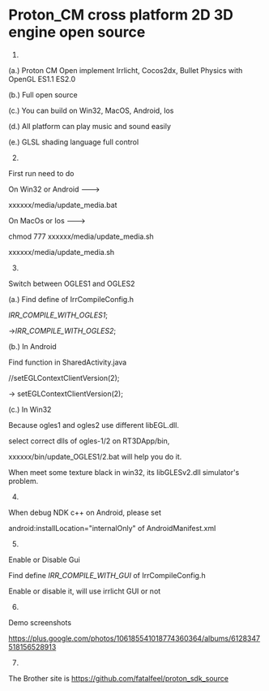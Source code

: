 Proton_CM cross platform 2D 3D engine open source
=================
1.

(a.)
Proton CM Open implement Irrlicht, Cocos2dx, Bullet Physics with OpenGL ES1.1 ES2.0

(b.)
Full open source

(c.)
You can build on Win32, MacOS, Android, Ios

(d.)
All platform can play music and sound easily

(e.)
GLSL shading language full control

2.
First run need to do

On Win32 or Android --->

xxxxxx/media/update_media.bat

On MacOs or Ios --->

chmod 777 xxxxxx/media/update_media.sh

xxxxxx/media/update_media.sh

3.
Switch between OGLES1 and OGLES2

(a.) Find define of IrrCompileConfig.h

_IRR_COMPILE_WITH_OGLES1_;

->_IRR_COMPILE_WITH_OGLES2_;

(b.) In Android

Find function in SharedActivity.java

//setEGLContextClientVersion(2); 

-> setEGLContextClientVersion(2);

(c.) In Win32

Because ogles1 and ogles2 use different libEGL.dll.

select correct dlls of ogles-1/2 on RT3DApp/bin,

xxxxxx/bin/update_OGLES1/2.bat will help you do it.

When meet some texture black in win32, its libGLESv2.dll simulator's problem.

4.
When debug NDK c++ on Android, please set

android:installLocation="internalOnly" of AndroidManifest.xml

5.
Enable or Disable Gui

Find define _IRR_COMPILE_WITH_GUI_ of IrrCompileConfig.h

Enable or disable it, will use irrlicht GUI or not

6.
Demo screenshots

https://plus.google.com/photos/106185541018774360364/albums/6128347518156528913

7.

The Brother site is https://github.com/fatalfeel/proton_sdk_source
